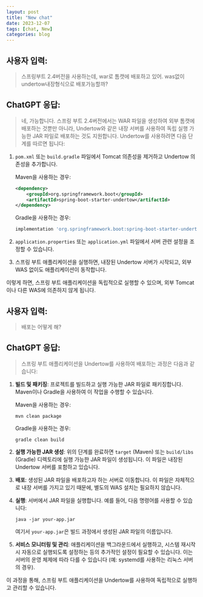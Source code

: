 ```yaml
---
layout: post
title: "New chat"
date: 2023-12-07
tags: [chat, New]
categories: blog
---
```


## 사용자 입력:
> 스프링부트 2.4버전을 사용하는데, war로 톰캣에 배포하고 있어. was없이 undertow내장형식으로 배포가능할까?

## ChatGPT 응답:
> 네, 가능합니다. 스프링 부트 2.4버전에서는 WAR 파일을 생성하여 외부 톰캣에 배포하는 것뿐만 아니라, Undertow와 같은 내장 서버를 사용하여 독립 실행 가능한 JAR 파일로 배포하는 것도 지원합니다. Undertow를 사용하려면 다음 단계를 따르면 됩니다:

1. `pom.xml` 또는 `build.gradle` 파일에서 Tomcat 의존성을 제거하고 Undertow 의존성을 추가합니다.

   Maven을 사용하는 경우:
   ```xml
   <dependency>
       <groupId>org.springframework.boot</groupId>
       <artifactId>spring-boot-starter-undertow</artifactId>
   </dependency>
   ```

   Gradle을 사용하는 경우:
   ```gradle
   implementation 'org.springframework.boot:spring-boot-starter-undertow'
   ```

2. `application.properties` 또는 `application.yml` 파일에서 서버 관련 설정을 조정할 수 있습니다.

3. 스프링 부트 애플리케이션을 실행하면, 내장된 Undertow 서버가 시작되고, 외부 WAS 없이도 애플리케이션이 동작합니다.

이렇게 하면, 스프링 부트 애플리케이션을 독립적으로 실행할 수 있으며, 외부 Tomcat이나 다른 WAS에 의존하지 않게 됩니다.

## 사용자 입력:
> 배포는 어떻게 해?

## ChatGPT 응답:
> 스프링 부트 애플리케이션을 Undertow를 사용하여 배포하는 과정은 다음과 같습니다:

1. **빌드 및 패키징**: 프로젝트를 빌드하고 실행 가능한 JAR 파일로 패키징합니다. Maven이나 Gradle을 사용하여 이 작업을 수행할 수 있습니다.

   Maven을 사용하는 경우:
   ```
   mvn clean package
   ```
   Gradle을 사용하는 경우:
   ```
   gradle clean build
   ```

2. **실행 가능한 JAR 생성**: 위의 단계를 완료하면 `target` (Maven) 또는 `build/libs` (Gradle) 디렉토리에 실행 가능한 JAR 파일이 생성됩니다. 이 파일은 내장된 Undertow 서버를 포함하고 있습니다.

3. **배포**: 생성된 JAR 파일을 배포하고자 하는 서버로 이동합니다. 이 파일은 자체적으로 내장 서버를 가지고 있기 때문에, 별도의 WAS 설치는 필요하지 않습니다.

4. **실행**: 서버에서 JAR 파일을 실행합니다. 예를 들어, 다음 명령어를 사용할 수 있습니다:
   ```
   java -jar your-app.jar
   ```
   여기서 `your-app.jar`은 빌드 과정에서 생성된 JAR 파일의 이름입니다.

5. **서비스 모니터링 및 관리**: 애플리케이션을 백그라운드에서 실행하고, 시스템 재시작시 자동으로 실행되도록 설정하는 등의 추가적인 설정이 필요할 수 있습니다. 이는 서버의 운영 체제에 따라 다를 수 있습니다 (예: systemd를 사용하는 리눅스 서버의 경우).

이 과정을 통해, 스프링 부트 애플리케이션을 Undertow를 사용하여 독립적으로 실행하고 관리할 수 있습니다.

